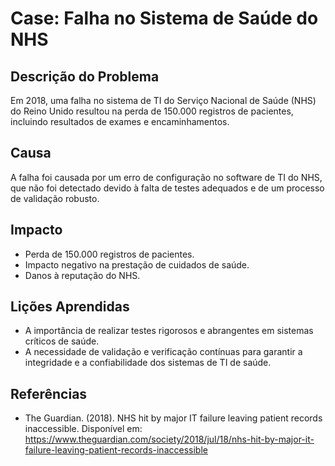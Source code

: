 # Case: Falha no Sistema de Saúde do NHS

## Descrição do Problema
Em 2018, uma falha no sistema de TI do Serviço Nacional de Saúde (NHS) do Reino Unido resultou na perda de 150.000 registros de pacientes, incluindo resultados de exames e encaminhamentos.

## Causa
A falha foi causada por um erro de configuração no software de TI do NHS, que não foi detectado devido à falta de testes adequados e de um processo de validação robusto.

## Impacto
- Perda de 150.000 registros de pacientes.
- Impacto negativo na prestação de cuidados de saúde.
- Danos à reputação do NHS.

## Lições Aprendidas
- A importância de realizar testes rigorosos e abrangentes em sistemas críticos de saúde.
- A necessidade de validação e verificação contínuas para garantir a integridade e a confiabilidade dos sistemas de TI de saúde.

## Referências
- The Guardian. (2018). NHS hit by major IT failure leaving patient records inaccessible. Disponível em: https://www.theguardian.com/society/2018/jul/18/nhs-hit-by-major-it-failure-leaving-patient-records-inaccessible